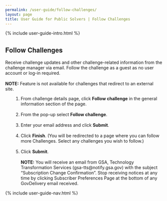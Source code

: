 ```yaml
---
permalink: /user-guide/follow-challenges/
layout: page
title: User Guide for Public Solvers | Follow Challenges 
---
```

<div class="res-sec">
  <div class="grid-row ">
    <div class="grid-col-12">{% include user-guide-intro.html %}</div>
  </div>
  <div class="grid-row grid-gap usa-typo">
    <div class="grid-col-12 usa-padding-bottom-10 usa-padding-bottom-30 padding-x-0">
      <div class="bg-secondary-lighter text-center">
        <h2 class="margin-bottom-0">Follow Challenges</h2>
      </div>
    </div>
  </div>
  <div class="grid-row grid-gap justify-content-between">
    <div class="grid-col-7">
      <div class="usa-prose">
        <p>Receive challenge updates and other challenge-related information from the challenge manager via email.  Follow the challenge as a guest as no user account or log-in required.<br>
          <br>
          <b>NOTE:</b> Feature is not available for challenges that redirect to an external site.</p>
          <ol style="padding-left: 50px;">
            <li class="font-normal"><span>From challenge details page, click <b>Follow challenge</b> in the general information section of the page.</span></li><br>
            <li class="font-normal"><span>From the pop-up select <b>Follow challenge</b>.</span></li><br>
            <li class="font-normal"><span>Enter your email address and click <b>Submit</b>.</span></li><br>
            <li class="font-normal"><span>Click <b>Finish</b>. (You will be redirected to a page where you can follow more Challenges. Select any challenges you wish to follow.)</span></li><br>
            <li class="font-normal"><span>Click <b>Submit</b>.
              <br><br>
              <b>NOTE:</b> You will receive an email from GSA, Technology Transformation Services (gsa-tts@notify.gsa.gov) with the subject “Subscription Change Confirmation”. Stop receiving notices at any time by clicking Subscriber Preferences Page at the bottom of any GovDelivery email received.
            </span></li>
          </ol>
        </div>
      </div>
      <div class="grid-col-4">{% include user-guide-nav.html %} </div>
    </div>


  </div>
  <style>
    .usa-prose ol{
      padding-left: 50px;
      margin-top: 0;
    }
    .usa-prose ol ul{
      margin-top: 0;
    }
    .usa-prose ul{
      padding-left: 2rem;
      margin-top: 0;
      margin-bottom: 1em;
    }
    .usa-prose ul li{
      max-width: 100%;
      margin-bottom: 0;
    }
    .tablet\:grid-col-10 {
      flex: 0 1 auto;
      width: 100%;
    }
    .grid-container .usa-sidenav {
      margin-left: 0;
      margin-right: 0;
      padding-left: 0;
    }
    .grid-container .usa-sidenav__sublist {
      list-style-type: none;
      padding-left: 0;
      margin: 0;
      font-size: 1rem;
    }
    .usa-typo {
      font-family: Source Sans Pro Web,Helvetica Neue,Helvetica,Roboto,Arial,sans-serif;
    }
    .menu-title {
      text-indent: 1em;
      font-weight: 600;
    }
    .no-underline {
      text-decoration: none !important;
    }
    .child-link {
      text-indent: 2em;
      color: #757575;
      font-weight: 500;
    }
    .usa-sidenav__item a:not(.usa-current):hover {
      background-color: #f1f1f1;
    }

    .usa-sidenav__sublist .usa-sidenav__item a.inactive-link:hover,
    .usa-sidenav__item a.child-link.inactive-link:hover {
      color: #004c8c !important;
      font-weight: 400 !important;
      text-decoration: none !important;
    }

    .usa-sidenav__sublist a:not(.usa-current),
    .usa-sidenav__item a.child-link:not(.usa-current) {
      color: #757575 !important;
    }

    .usa-current {
      color: #205493 !important;
      font-weight: 600 !important;
    }

    .usa-sidenav__item a.child-link:not(.usa-current):hover {
      font-weight: 400 !important;
    }

    .usa-sidenav__item a[href="/user-guide/"]:hover {
      color: #205493 !important;
      font-weight: 400 !important;
    }

    /* Added CSS rule */
    .usa-sidenav__item a.menu-title:hover {
      background-color: transparent !important;
    }                    </style>

